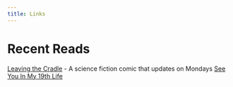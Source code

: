 ```yaml
---
title: Links
---
```


# Recent Reads

[Leaving the Cradle](https://leavingthecradle.com/comic/1) - A science fiction comic that updates on Mondays
[See You In My 19th Life](https://www.webtoons.com/en/romance/see-you-in-my-19th-life/episode-1/viewer?title_no=1266&episode_no=1)
